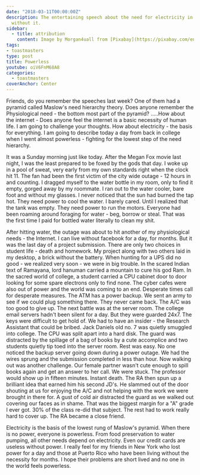 ```yaml
---
date: "2018-03-11T00:00:00Z"
description: The entertaining speech about the need for electricity in life and life
  without it.
sidebar:
  - title: attribution
    content: Image by Morgan4uall from [Pixabay](https://pixabay.com/en/bulb-light-energy-strand-penumbra-2287759/)
tags:
- toastmasters
type: post
title: Powerless
youtube: oiV6FnM68A8
categories:
  - toastmasters
coverAnchor: Center
---
```


Friends, do you remember the speeches last week? One of them had a pyramid called Maslow's need hierarchy theory. Does anyone remember the Physiological need - the bottom most part of the pyramid? .....How about the internet - Does anyone feel the internet is a basic necessity of human life. I am going to challenge your thoughts. How about electricity - the basis for everything. I am going to describe today a day from back in college when I went almost powerless - fighting for the lowest step of the need hierarchy.

It was a Sunday morning just like today. After the Megan Fox movie last night, I was the least prepared to be foxed by the gods that day. I woke up in a pool of sweat, very early from my own standards right when the clock hit 11. The fan had been the first victim of the city wide outage - 12 hours in and counting. I dragged myself to the water bottle in my room, only to find it empty, gorged away by my roommate. I ran out to the water cooler, bare foot and without my glasses. I never noticed that the sun had burned the tap hot. They need power to cool the water. I barely cared. Until I realized that the tank was empty. They need power to run the motors. Everyone had been roaming around foraging for water - beg, borrow or steal. That was the first time I paid for bottled water literally to clean my shit.

After hitting water, the outage was about to hit another of my physiological needs - the Internet. I can live without facebook for a day, for months. But it was the last day of a project submission. There are only two choices in student life - death and homework. My project along with two others laid in my desktop, a brick without the battery. When hunting for a UPS did no good - we realized very soon - we were in big trouble. In the scared Indian text of Ramayana, lord hanuman carried a mountain to cure his god Ram. In the sacred world of college, a student carried a CPU cabinet door to door looking for some spare electrons only to find none. The cyber cafes were also out of power and the world was coming to an end. Desperate times call for desperate measures. The ATM has a power backup. We sent an army to see if we could plug something there. They never came back. The A/C was too good to give up. The next battle was at the server room. The college email servers hadn't been silent for a day. But they were guarded 24x7. The keys were difficult to get hold of. We had to have an insider - the Research Assistant that could be bribed. Jack Daniels old no. 7 was quietly smuggled into college. The CPU was split apart into a hard disk. The guard was distracted by the spillage of a bag of books by a cute accomplice and two students quietly tip toed into the server room. Rest was easy. No one noticed the backup server going down during a power outage. We had the wires sprung and the submission completed in less than hour. Now walking out was another challenge. Our female partner wasn't cute enough to spill books again and get an answer to her call. We were stuck. The professor would show up in fifteen minutes. Instant death. The RA then spun up a brilliant idea that earned him his second JD's. He slammed out of the door shouting at us for enjoying the A/C and not helping with the work we were brought in there for. A gust of cold air distracted the guard as we walked out covering our faces as in shame. That was the biggest margin for a "A" grade I ever got. 30% of the class re-did that subject. The rest had to work really hard to cover up. The RA became a close friend.

Electricity is the basis of the lowest rung of Maslow's pyramid. When there is no power, everyone is powerless. From food preservation to water pumping, all other needs depend on electricity. Even our credit cards are useless without power. I really feel for my friends in New York who lost power for a day and those at Puerto Rico who have been living without the necessity for months. I hope their problems are short lived and no one in the world feels powerless.
